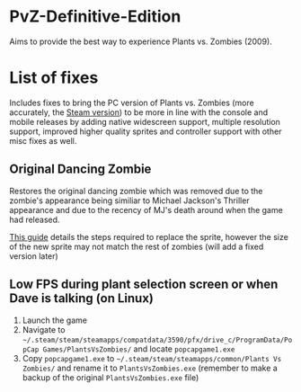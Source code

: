 # PvZ-Definitive-Edition
Aims to provide the best way to experience Plants vs. Zombies (2009).

# List of fixes
Includes fixes to bring the PC version of Plants vs. Zombies (more accurately, the [Steam version](store.steampowered.com/app/3590/)) to be more in line with the console and mobile releases by adding native widescreen support, multiple resolution support, improved higher quality sprites and controller support with other misc fixes as well.

## Original Dancing Zombie
Restores the original dancing zombie which was removed due to the zombie's appearance being similiar to Michael Jackson's Thriller appearance and due to the recency of MJ's death around when the game had released.

[This guide](https://steamcommunity.com/sharedfiles/filedetails/?id=1475427266) details the steps required to replace the sprite, however the size of the new sprite may not match the rest of zombies (will add a fixed version later)

## Low FPS during plant selection screen or when Dave is talking (on Linux)
1. Launch the game
2. Navigate to `~/.steam/steam/steamapps/compatdata/3590/pfx/drive_c/ProgramData/PopCap Games/PlantsVsZombies/` and locate `popcapgame1.exe`
3. Copy `popcapgame1.exe` to `~/.steam/steam/steamapps/common/Plants Vs Zombies/` and rename it to `PlantsVsZombies.exe` (remember to make a backup of the original `PlantsVsZombies.exe` file)

